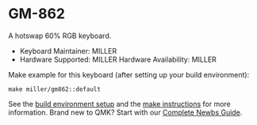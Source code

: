 # GM-862

A hotswap 60% RGB keyboard.

* Keyboard Maintainer: MILLER
* Hardware Supported: MILLER
Hardware Availability: MILLER

Make example for this keyboard (after setting up your build environment):

    make miller/gm862::default

See the [build environment setup](https://docs.qmk.fm/#/getting_started_build_tools) and the [make instructions](https://docs.qmk.fm/#/getting_started_make_guide) for more information. Brand new to QMK? Start with our [Complete Newbs Guide](https://docs.qmk.fm/#/newbs).
